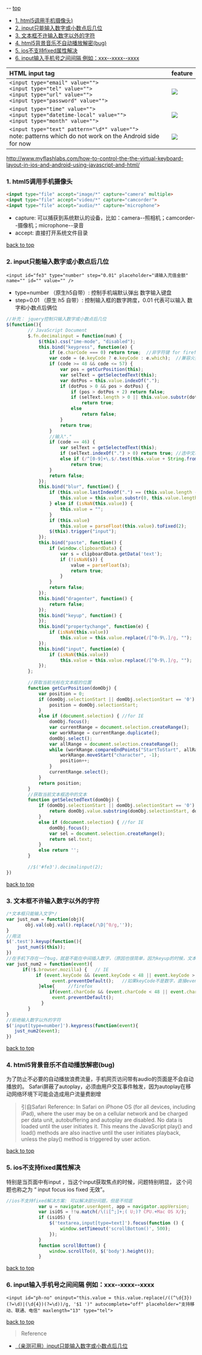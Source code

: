   -- [top](#top)
  
  - [1. html5调用手机摄像头)](#html5调用手机摄像头)
  - [2. input只能输入数字或小数点后几位](#input只能输入数字或小数点后几位)
  - [3. 文本框不许输入数字以外的字符](#文本框不许输入数字以外的字符)
  - [4. html5背景音乐不自动播放解密(bug)](#html5背景音乐不自动播放解密)
  - [5. ios不支持fixed属性解决](#ios不支持fixed属性解决)
  - [6. input输入手机号之间间隔  例如：xxx--xxxx--xxxx](#input输入手机号之间间隔)

| HTML input tag | feature  |
| :------------- | :------------- |
|`<input type="email" value="">`<br>`<input type="tel" value="">`<br>`<input type="url" value="">`<br>`<input type="password" value="">`|![](https://i.imgur.com/tO7JNaj.jpg)|
|`<input type="time" value="">`<br>`<input type="datetime-local" value="">`<br>`<input type="month" value="">`|![](https://i.imgur.com/QvRMAfG.jpg)|
|`<input type="text" pattern="\d*" value="">`<br>note: patterns which do not work on the Android side for now|![](https://i.imgur.com/dVZUDTB.jpg)|

http://www.myflashlabs.com/how-to-control-the-the-virtual-keyboard-layout-in-ios-and-android-using-javascript-and-html/

<h3 id="html5调用手机摄像头">1. html5调用手机摄像头</h3>

```html
<input type="file" accept="image/*" capture="camera" multiple>
<input type="file" accept="video/*" capture="camcorder">
<input type="file" accept="audio/*" capture="microphone">
```

- capture: 可以捕获到系统默认的设备，比如：camera--照相机；camcorder--摄像机；microphone--录音
- accept: 直接打开系统文件目录

[back to top](#top)

<h3 id="input只能输入数字或小数点后几位">2. input只能输入数字或小数点后几位</h3>

`<input id="fe3" type="number" step="0.01" placeholder="请输入充值金额" name="" id="" value="" />`

- type=number （原生h5自带）: 控制手机端默认弹出 数字输入键盘
- step=0.01 （原生 h5 自带）: 控制输入框的数字跨度，0.01 代表可以输入 数字和小数点后俩位

```javascript
//补充： jquery控制只输入数字或小数点后几位
$(function(){
        // JavaScript Document
        $.fn.decimalinput = function(num) {
            $(this).css("ime-mode", "disabled");
            this.bind("keypress", function(e) {
                if (e.charCode === 0) return true;  //非字符键 for firefox
                var code = (e.keyCode ? e.keyCode : e.which);  //兼容火狐 IE
                if (code >= 48 && code <= 57) {
                    var pos = getCurPosition(this);
                    var selText = getSelectedText(this);
                    var dotPos = this.value.indexOf(".");
                    if (dotPos > 0 && pos > dotPos) {
                        if (pos > dotPos + 2) return false;
                        if (selText.length > 0 || this.value.substr(dotPos + 1).length < num)
                            return true;
                        else
                            return false;
                    }
                    return true;
                }
                //输入"."
                if (code == 46) {
                    var selText = getSelectedText(this);
                    if (selText.indexOf(".") > 0) return true; //选中文本包含"."
                    else if (/^[0-9]+\.$/.test(this.value + String.fromCharCode(code)))
                        return true;
                }
                return false;
            });
            this.bind("blur", function() {
                if (this.value.lastIndexOf(".") == (this.value.length - 1)) {
                    this.value = this.value.substr(0, this.value.length - 1);
                } else if (isNaN(this.value)) {
                    this.value = "";
                }
                if (this.value)
                    this.value = parseFloat(this.value).toFixed(2);
                $(this).trigger("input");
            });
            this.bind("paste", function() {
                if (window.clipboardData) {
                    var s = clipboardData.getData('text');
                    if (!isNaN(s)) {
                        value = parseFloat(s);
                        return true;
                    }
                }
                return false;
            });
            this.bind("dragenter", function() {
                return false;
            });
            this.bind("keyup", function() {
            });
            this.bind("propertychange", function(e) {
                if (isNaN(this.value))
                    this.value = this.value.replace(/[^0-9\.]/g, "");
            });
            this.bind("input", function(e) {
                if (isNaN(this.value))
                    this.value = this.value.replace(/[^0-9\.]/g, "");
            });
        };
         
        //获取当前光标在文本框的位置
        function getCurPosition(domObj) {
            var position = 0;
            if (domObj.selectionStart || domObj.selectionStart == '0') {
                position = domObj.selectionStart;
            }
            else if (document.selection) { //for IE
                domObj.focus();
                var currentRange = document.selection.createRange();
                var workRange = currentRange.duplicate();
                domObj.select();
                var allRange = document.selection.createRange();
                while (workRange.compareEndPoints("StartToStart", allRange) > 0) {
                    workRange.moveStart("character", -1);
                    position++;
                }
                currentRange.select();
            }
            return position;
        }
        //获取当前文本框选中的文本
        function getSelectedText(domObj) {
            if (domObj.selectionStart || domObj.selectionStart == '0') {
                return domObj.value.substring(domObj.selectionStart, domObj.selectionEnd);
            }
            else if (document.selection) { //for IE
                domObj.focus();
                var sel = document.selection.createRange();
                return sel.text;
            }
            else return '';
        }
       
        //$('#fe3').decimalinput(2);  
})
```

[back to top](#top)

<h3 id="文本框不许输入数字以外的字符">3. 文本框不许输入数字以外的字符</h3>

```javascript
/*文本框只能输入文字*/
var just_num = function(obj){
       obj.val(obj.val().replace(/\D|^0/g,''));
}
//用法
$('.test').keyup(function(){
    just_num($(this));
})
//在手机下存在一个bug，就是不能在中间插入数字，（原因也很简单，因为keyup的时候，文本执行了一次替换，所以光标就不在原来位置了）
var just_num2 = function(event){
      if(!$.browser.mozilla) {   // IE
           if (event.keyCode && (event.keyCode < 48 || event.keyCode > 57))
                 event.preventDefault();   //如果keyCode不是数字，直接event.preventDefault(); 禁用js原生事件
            }else{     //firefox
                if(event.charCode && (event.charCode < 48 || event.charCode > 57))
                 event.preventDefault();
             }
        }
}
//拒绝输入数字以外的字符
$('input[type=number]').keypress(function(event){
   just_num2(event);
})
```

[back to top](#top)

<h3 id="html5背景音乐不自动播放解密">4. html5背景音乐不自动播放解密(bug)</h3>

为了防止不必要的自动播放浪费流量，手机网页访问带有audio的页面是不会自动播放的。 Safari屏蔽了autoplay，必须由用户交互事件触发，因为autoplay在移动网络环境下可能会造成用户流量费剧增

> 引自Safari Reference:  In Safari on iPhone OS (for all devices, including iPad), where the user may be on a cellular network and be charged per data unit, autobuffering and autoplay are disabled. No data is loaded until the user initiates it. This means the JavaScript play() and load() methods
 are also inactive until the user initiates playback, unless the play() method is triggered by user action. 

[back to top](#top)

<h3 id="ios不支持fixed属性解决笔记">5. ios不支持fixed属性解决</h3>

特别是当页面中有input ，当这个input获取焦点的时候，问题特别明显， 这个问题也称之为  “ input focus ios fixed 无效”。

```javascript
//ios不支持fixed解决方案: 可以解决部分问题，但是不彻底
            var u = navigator.userAgent, app = navigator.appVersion;
            var isiOS = !!u.match(/\(i[^;]+;( U;)? CPU.+Mac OS X/);     //ios终端
            if (isiOS) {
                $('textarea,input[type=text]').focus(function () {
                    window.setTimeout('scrollBottom()', 500);
                });
            }
            function scrollBottom() {
                window.scrollTo(0, $('body').height());
            }
```

[back to top](#top)

<h3 id="input输入手机号之间间隔">6. input输入手机号之间间隔  例如：xxx--xxxx--xxxx</h3>

`<input id="ph-no" oninput="this.value = this.value.replace(/((^\d{3})(?=\d)|(\d{4})(?=\d))/g, '$1 ')" autocomplete="off" placeholder="支持移动、联通、电信" maxlength="13" type="tel">`

[back to top](#top)

> Reference

- [（亲测可用）input只能输入数字或小数点后几位](#http://www.qdfuns.com/notes/26716/6ada0d47a845cc2f581bd85d28d270c9.html)
